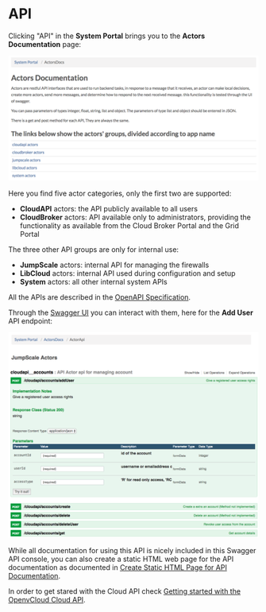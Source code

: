 # API

Clicking "API" in the **System Portal** brings you to the **Actors Documentation** page:

![](../../.gitbook/assets/actorsdocumentation.png)

Here you find five actor categories, only the first two are supported:

* **CloudAPI** actors: the API publicly available to all users
* **CloudBroker** actors: API available only to administrators, providing the functionality as available from the Cloud Broker Portal and the Grid Portal

The three other API groups are only for internal use:

* **JumpScale** actors: internal API for managing the firewalls
* **LibCloud** actors: internal API used during configuration and setup
* **System** actors: all other internal system APIs

All the APIs are described in the [OpenAPI Specification](https://en.wikipedia.org/wiki/OpenAPI_Specification).

Through the [Swagger UI](https://swagger.io/swagger-ui/) you can interact with them, here for the **Add User** API endpoint:

![](../../.gitbook/assets/adduser%20%281%29.png)

While all documentation for using this API is nicely included in this Swagger API console, you can also create a static HTML web page for the API documentation as documented in [Create Static HTML Page for API Documentation](https://github.com/gaeldestrem/docs-1/tree/6e9bf0cd755ed9fcfd39b1e52ec5e2fbda4125cb/docs/API/OpenAPI2HTML.md).

In order to get stared with the Cloud API check [Getting started with the OpenvCloud Cloud API](gettingstarted-1.md).

